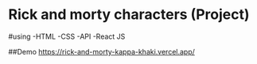 # Rick and morty characters (Project)
#using
-HTML
-CSS
-API
-React JS
 
 
 ##Demo https://rick-and-morty-kappa-khaki.vercel.app/
